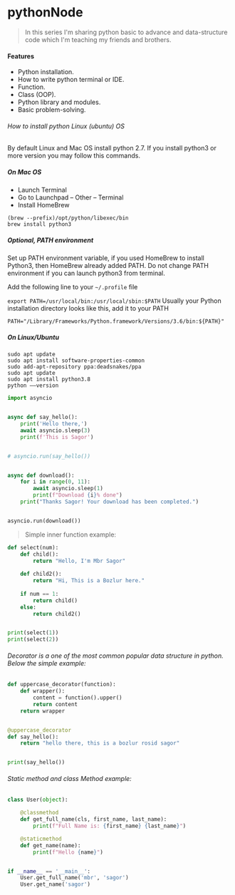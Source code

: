 # pythonNode

> In this series I'm sharing python basic to advance and data-structure code which I'm teaching my friends and brothers.

#### Features

- Python installation.
- How to write python terminal or IDE.
- Function.
- Class (OOP).
- Python library and modules.
- Basic problem-solving.


###### How to install python Linux (ubuntu) OS

By default Linux and Mac OS install python 2.7. If you install python3 or more version you may follow this commands.

##### On Mac OS
- Launch Terminal
- Go to Launchpad – Other – Terminal
- Install HomeBrew
```
(brew --prefix)/opt/python/libexec/bin
brew install python3
```

##### Optional, PATH environment
Set up PATH environment variable, if you used HomeBrew to install Python3, then HomeBrew already added PATH. Do not 
change PATH environment if you can launch python3 from terminal.

Add the following line to your `~/.profile` file

`export PATH=/usr/local/bin:/usr/local/sbin:$PATH`
Usually your Python installation directory looks like this, add it to your PATH

`PATH="/Library/Frameworks/Python.framework/Versions/3.6/bin:${PATH}"`

##### On Linux/Ubuntu
```
sudo apt update
sudo apt install software-properties-common
sudo add-apt-repository ppa:deadsnakes/ppa
sudo apt update
sudo apt install python3.8
python ––version
```

```python
import asyncio


async def say_hello():
    print('Hello there,')
    await asyncio.sleep(3)
    print(f'This is Sagor')


# asyncio.run(say_hello())


async def download():
    for i in range(0, 11):
        await asyncio.sleep(1)
        print(f"Download {i}% done")
    print("Thanks Sagor! Your download has been completed.")


asyncio.run(download())

```

> Simple inner function example:

```python
def select(num):
    def child():
        return "Hello, I'm Mbr Sagor"
    
    def child2():
        return "Hi, This is a Bozlur here."
    
    if num == 1:
        return child()
    else:
        return child2()


print(select(1))
print(select(2))

```

###### Decorator is a one of the most common popular data structure in python. Below the simple example:
```python
def uppercase_decorator(function):
    def wrapper():
        content = function().upper()
        return content
    return wrapper


@uppercase_decorator
def say_hello():
    return "hello there, this is a bozlur rosid sagor"


print(say_hello())
```

###### Static method and class Method example:
```python
class User(object):

    @classmethod
    def get_full_name(cls, first_name, last_name):
        print(f"Full Name is: {first_name} {last_name}")

    @staticmethod
    def get_name(name):
        print(f"Hello {name}")


if __name__ == '__main__':
    User.get_full_name('mbr', 'sagor')
    User.get_name('sagor')
```
